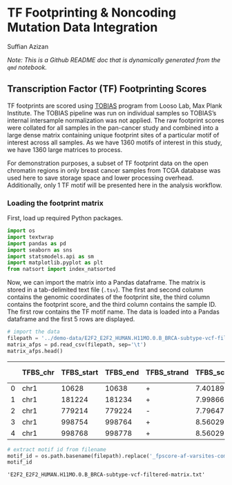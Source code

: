# TF Footprinting & Noncoding Mutation Data Integration
Suffian Azizan

*Note: This is a Github README doc that is dynamically generated from
the `qmd` notebook.*

## Transcription Factor (TF) Footprinting Scores

TF footprints are scored using
[TOBIAS](https://github.molgen.mpg.de/pages/loosolab/www/software/TOBIAS/)
program from Looso Lab, Max Plank Institute. The TOBIAS pipeline was run
on individual samples so TOBIAS’s internal intersample normalization was
not applied. The raw footprint scores were collated for all samples in
the pan-cancer study and combined into a large dense matrix containing
unique footprint sites of a particular motif of interest across all
samples. As we have 1360 motifs of interest in this study, we have 1360
large matrices to process.

For demonstration purposes, a subset of TF footprint data on the open
chromatin regions in only breast cancer samples from TCGA database was
used here to save storage space and lower processing overhead.
Additionally, only 1 TF motif will be presented here in the analysis
workflow.

### Loading the footprint matrix

First, load up required Python packages.

``` python
import os
import textwrap
import pandas as pd
import seaborn as sns
import statsmodels.api as sm
import matplotlib.pyplot as plt
from natsort import index_natsorted
```

Now, we can import the matrix into a Pandas dataframe. The matrix is
stored in a tab-delimited text file (`.tsv`). The first and second
column contains the genomic coordinates of the footprint site, the third
column contains the footprint score, and the third column contains the
sample ID. The first row contains the TF motif name. The data is loaded
into a Pandas dataframe and the first 5 rows are displayed.

``` python
# import the data
filepath = '../demo-data/E2F2_E2F2_HUMAN.H11MO.0.B_BRCA-subtype-vcf-filtered-matrix.txt'
matrix_afps = pd.read_csv(filepath, sep='\t')
matrix_afps.head()
```

<div>
<style scoped>
    .dataframe tbody tr th:only-of-type {
        vertical-align: middle;
    }
&#10;    .dataframe tbody tr th {
        vertical-align: top;
    }
&#10;    .dataframe thead th {
        text-align: right;
    }
</style>

|     | TFBS_chr | TFBS_start | TFBS_end | TFBS_strand | TFBS_score | 98JKPD8_LumA_score | ANAB5F7_Basal_score | S6R691V_Her2_score | PU24GB8_LumB_score | 2GAMBDQ_Normal-like_score |
|-----|----------|------------|----------|-------------|------------|--------------------|---------------------|--------------------|--------------------|---------------------------|
| 0   | chr1     | 10628      | 10638    | \+          | 7.40189    | 0.00000            | 0.00000             | 0.00000            | 0.00000            | 0.00000                   |
| 1   | chr1     | 181224     | 181234   | \+          | 7.99866    | 0.00000            | 0.00000             | 0.00000            | 0.00000            | 0.00000                   |
| 2   | chr1     | 779214     | 779224   | \-          | 7.79647    | 0.00000            | 0.00000             | 0.00000            | 0.00000            | 0.00000                   |
| 3   | chr1     | 998754     | 998764   | \+          | 8.56029    | 0.13760            | 0.14035             | 0.12842            | 0.14500            | 0.10510                   |
| 4   | chr1     | 998768     | 998778   | \+          | 8.56029    | 0.18224            | 0.16708             | 0.16911            | 0.18302            | 0.12759                   |

</div>

``` python
# extract motif id from filename
motif_id = os.path.basename(filepath).replace('_fpscore-af-varsites-combined-matrix-wide.tsv', '')
motif_id
```

    'E2F2_E2F2_HUMAN.H11MO.0.B_BRCA-subtype-vcf-filtered-matrix.txt'
